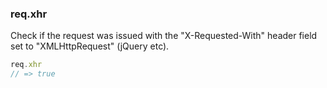 <h3 id='req.xhr'>req.xhr</h3>

Check if the request was issued with the "X-Requested-With"
header field set to "XMLHttpRequest" (jQuery etc).

```js
req.xhr
// => true
```
